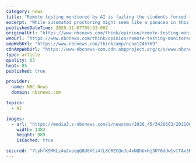 ```yaml
---
category: news
title: "Remote testing monitored by AI is failing the students forced to undergo it"
excerpt: "While automated proctoring might seem like a panacea in this age of virtual schooling, it’s a terrible solution for millions of students."
publishedDateTime: 2020-11-07T09:33:00Z
originalUrl: "https://www.nbcnews.com/think/opinion/remote-testing-monitored-ai-failing-students-forced-undergo-it-ncna1246769"
webUrl: "https://www.nbcnews.com/think/opinion/remote-testing-monitored-ai-failing-students-forced-undergo-it-ncna1246769"
ampWebUrl: "https://www.nbcnews.com/think/amp/ncna1246769"
cdnAmpWebUrl: "https://www-nbcnews-com.cdn.ampproject.org/c/s/www.nbcnews.com/think/amp/ncna1246769"
type: article
quality: 85
heat: 85
published: true

provider:
  name: NBC News
  domain: nbcnews.com

topics:
  - AI

images:
  - url: "https://media3.s-nbcnews.com/i/newscms/2020_45/3426603/201106-standardized-test-bubbles-jm-1744_c97a4fdf84e74f6c398cbb518f464821.jpg"
    width: 1483
    height: 989
    isCached: true

secured: "7tyhfKSMKLz4u2veqqQ8U6XCi4tL8CRZCQnJo4xNQhUxHj3KY6ddw1vtTAv3DBglBckr/kDGSlB0Tdx6LTcILm9wdKELTr0GPKjrUtKvbubQbzCzJIu9lcbSSVIcN7W3IhyBJ7+664Ap4mm3EsgujXyi4CELjAuD1PoRxvchNKfUbcxa2kJXDhlCu5EJspZWGpcvbltJkHSijtUbv2+npHDA/1cMEOQSb9W5OrMOKF2RxxjEprPzj/v0wEV92t6xglJtAwq/Kff39s3WrFh+gLOi0XVvct2ZgUF3fLJmmfZ8qXZl2heASsd9Ssyjmv3giM28TgILURlMZmnTtkhR0+CZN/k4PtrmZhlvEHv1io4=;fmJyVeWgojbjmpSVC8BqXA=="
---
```


